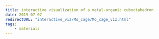 ```yaml
---
title: interactive visualization of a metal-organic cuboctahedron
date: 2019-07-07
redirectURL: "interactive_viz/Mo_cage/Mo_cage_viz.html"
tags:
    - materials
---
```

